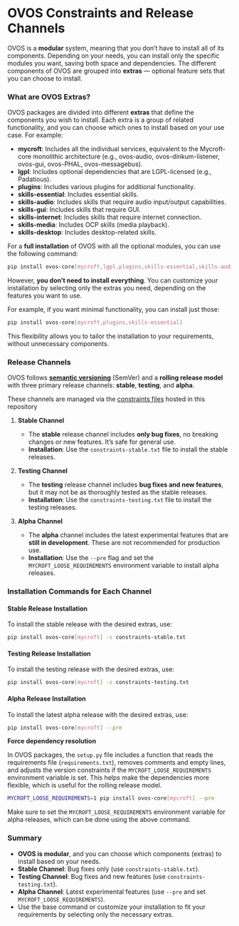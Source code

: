 # OVOS Constraints and Release Channels

OVOS is a **modular** system, meaning that you don’t have to install all of its components. Depending on your needs, you can install only the specific modules you want, saving both space and dependencies. The different components of OVOS are grouped into **extras** — optional feature sets that you can choose to install.

### What are OVOS Extras?

OVOS packages are divided into different **extras** that define the components you wish to install. Each extra is a group of related functionality, and you can choose which ones to install based on your use case. For example:

- **mycroft**: Includes all the individual services, equivalent to the Mycroft-core monolithic architecture (e.g., ovos-audio, ovos-dinkum-listener, ovos-gui, ovos-PHAL, ovos-messagebus).
- **lgpl**: Includes optional dependencies that are LGPL-licensed (e.g., Padatious).
- **plugins**: Includes various plugins for additional functionality.
- **skills-essential**: Includes essential skills.
- **skills-audio**: Includes skills that require audio input/output capabilities.
- **skills-gui**: Includes skills that require GUI.
- **skills-internet**: Includes skills that require internet connection.
- **skills-media**: Includes OCP skills (media playback).
- **skills-desktop**: Includes desktop-related skills.

For a **full installation** of OVOS with all the optional modules, you can use the following command:

```bash
pip install ovos-core[mycroft,lgpl,plugins,skills-essential,skills-audio,skills-gui,skills-internet,skills-media,skills-desktop]
```

However, **you don’t need to install everything**. You can customize your installation by selecting only the extras you need, depending on the features you want to use.

For example, if you want minimal functionality, you can install just those:

```bash
pip install ovos-core[mycroft,plugins,skills-essential]
```

This flexibility allows you to tailor the installation to your requirements, without unnecessary components.

### Release Channels

OVOS follows [**semantic versioning**](https://semver.org/) (SemVer) and a **rolling release model** with three primary release channels: **stable**, **testing**, and **alpha**.

These channels are managed via the [constraints files](https://pip.pypa.io/en/stable/user_guide/#constraints-files) hosted in this repository

1. **Stable Channel**
   - The **stable** release channel includes **only bug fixes**, no breaking changes or new features. It’s safe for general use.
   - **Installation**: Use the `constraints-stable.txt` file to install the stable releases.

2. **Testing Channel**
   - The **testing** release channel includes **bug fixes and new features**, but it may not be as thoroughly tested as the stable releases.
   - **Installation**: Use the `constraints-testing.txt` file to install the testing releases.

3. **Alpha Channel**
   - The **alpha** channel includes the latest experimental features that are **still in development**. These are not recommended for production use.
   - **Installation**: Use the `--pre` flag and set the `MYCROFT_LOOSE_REQUIREMENTS` environment variable to install alpha releases.

### Installation Commands for Each Channel

#### Stable Release Installation

To install the stable release with the desired extras, use:

```bash
pip install ovos-core[mycroft] -c constraints-stable.txt
```

#### Testing Release Installation

To install the testing release with the desired extras, use:

```bash
pip install ovos-core[mycroft] -c constraints-testing.txt
```

#### Alpha Release Installation

To install the latest alpha release with the desired extras, use:

```bash
pip install ovos-core[mycroft] --pre
```

**Force dependency resolution**

In OVOS packages, the `setup.py` file includes a function that reads the requirements file (`requirements.txt`), removes comments and empty lines, and adjusts the version constraints if the `MYCROFT_LOOSE_REQUIREMENTS` environment variable is set. This helps make the dependencies more flexible, which is useful for the rolling release model.

```bash
MYCROFT_LOOSE_REQUIREMENTS=1 pip install ovos-core[mycroft] --pre
```

Make sure to set the `MYCROFT_LOOSE_REQUIREMENTS` environment variable for alpha releases, which can be done using the above command.

### Summary

- **OVOS is modular**, and you can choose which components (extras) to install based on your needs.
- **Stable Channel**: Bug fixes only (use `constraints-stable.txt`).
- **Testing Channel**: Bug fixes and new features (use `constraints-testing.txt`).
- **Alpha Channel**: Latest experimental features (use `--pre` and set `MYCROFT_LOOSE_REQUIREMENTS`).
- Use the base command or customize your installation to fit your requirements by selecting only the necessary extras.
